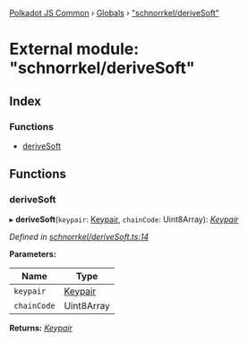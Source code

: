 [Polkadot JS Common](../README.md) › [Globals](../globals.md) › ["schnorrkel/deriveSoft"](_schnorrkel_derivesoft_.md)

# External module: "schnorrkel/deriveSoft"

## Index

### Functions

* [deriveSoft](_schnorrkel_derivesoft_.md#derivesoft)

## Functions

###  deriveSoft

▸ **deriveSoft**(`keypair`: [Keypair](../interfaces/_types_.keypair.md), `chainCode`: Uint8Array): *[Keypair](../interfaces/_types_.keypair.md)*

*Defined in [schnorrkel/deriveSoft.ts:14](https://github.com/polkadot-js/common/blob/d108970d/packages/util-crypto/src/schnorrkel/deriveSoft.ts#L14)*

**Parameters:**

Name | Type |
------ | ------ |
`keypair` | [Keypair](../interfaces/_types_.keypair.md) |
`chainCode` | Uint8Array |

**Returns:** *[Keypair](../interfaces/_types_.keypair.md)*
